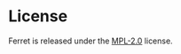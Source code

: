# License

Ferret is released under the [MPL-2.0](https://github.com/forthright/ferret/blob/master/LICENSE) license.
